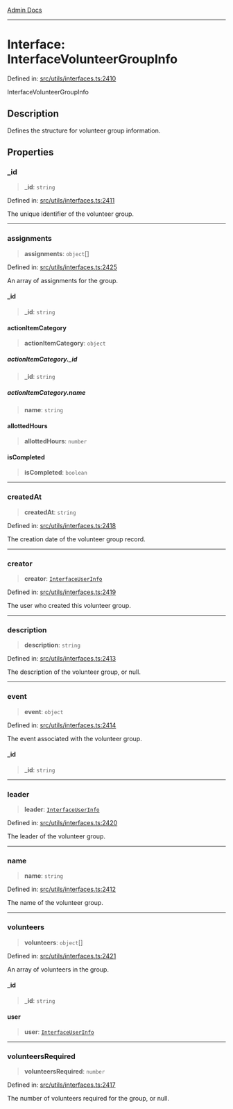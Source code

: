 [Admin Docs](/)

***

# Interface: InterfaceVolunteerGroupInfo

Defined in: [src/utils/interfaces.ts:2410](https://github.com/PalisadoesFoundation/talawa-admin/blob/main/src/utils/interfaces.ts#L2410)

InterfaceVolunteerGroupInfo

## Description

Defines the structure for volunteer group information.

## Properties

### \_id

> **\_id**: `string`

Defined in: [src/utils/interfaces.ts:2411](https://github.com/PalisadoesFoundation/talawa-admin/blob/main/src/utils/interfaces.ts#L2411)

The unique identifier of the volunteer group.

***

### assignments

> **assignments**: `object`[]

Defined in: [src/utils/interfaces.ts:2425](https://github.com/PalisadoesFoundation/talawa-admin/blob/main/src/utils/interfaces.ts#L2425)

An array of assignments for the group.

#### \_id

> **\_id**: `string`

#### actionItemCategory

> **actionItemCategory**: `object`

##### actionItemCategory.\_id

> **\_id**: `string`

##### actionItemCategory.name

> **name**: `string`

#### allottedHours

> **allottedHours**: `number`

#### isCompleted

> **isCompleted**: `boolean`

***

### createdAt

> **createdAt**: `string`

Defined in: [src/utils/interfaces.ts:2418](https://github.com/PalisadoesFoundation/talawa-admin/blob/main/src/utils/interfaces.ts#L2418)

The creation date of the volunteer group record.

***

### creator

> **creator**: [`InterfaceUserInfo`](InterfaceUserInfo.md)

Defined in: [src/utils/interfaces.ts:2419](https://github.com/PalisadoesFoundation/talawa-admin/blob/main/src/utils/interfaces.ts#L2419)

The user who created this volunteer group.

***

### description

> **description**: `string`

Defined in: [src/utils/interfaces.ts:2413](https://github.com/PalisadoesFoundation/talawa-admin/blob/main/src/utils/interfaces.ts#L2413)

The description of the volunteer group, or null.

***

### event

> **event**: `object`

Defined in: [src/utils/interfaces.ts:2414](https://github.com/PalisadoesFoundation/talawa-admin/blob/main/src/utils/interfaces.ts#L2414)

The event associated with the volunteer group.

#### \_id

> **\_id**: `string`

***

### leader

> **leader**: [`InterfaceUserInfo`](InterfaceUserInfo.md)

Defined in: [src/utils/interfaces.ts:2420](https://github.com/PalisadoesFoundation/talawa-admin/blob/main/src/utils/interfaces.ts#L2420)

The leader of the volunteer group.

***

### name

> **name**: `string`

Defined in: [src/utils/interfaces.ts:2412](https://github.com/PalisadoesFoundation/talawa-admin/blob/main/src/utils/interfaces.ts#L2412)

The name of the volunteer group.

***

### volunteers

> **volunteers**: `object`[]

Defined in: [src/utils/interfaces.ts:2421](https://github.com/PalisadoesFoundation/talawa-admin/blob/main/src/utils/interfaces.ts#L2421)

An array of volunteers in the group.

#### \_id

> **\_id**: `string`

#### user

> **user**: [`InterfaceUserInfo`](InterfaceUserInfo.md)

***

### volunteersRequired

> **volunteersRequired**: `number`

Defined in: [src/utils/interfaces.ts:2417](https://github.com/PalisadoesFoundation/talawa-admin/blob/main/src/utils/interfaces.ts#L2417)

The number of volunteers required for the group, or null.
